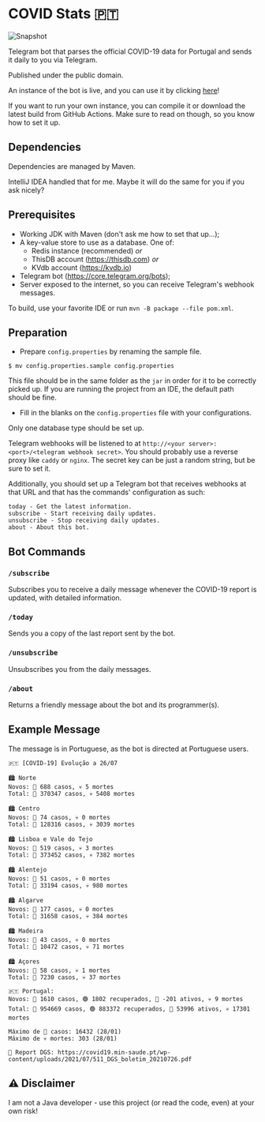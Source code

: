 # COVID Stats 🇵🇹

![Snapshot](https://github.com/edualm/covid-stats-pt/workflows/Snapshot/badge.svg)

Telegram bot that parses the official COVID-19 data for Portugal and sends it daily to you via Telegram.

Published under the public domain.

An instance of the bot is live, and you can use it by clicking [here](https://t.me/Covid19PortugalStatsBot)!

If you want to run your own instance, you can compile it or download the latest build from GitHub Actions.
Make sure to read on though, so you know how to set it up.

## Dependencies

Dependencies are managed by Maven.

IntelliJ IDEA handled that for me. Maybe it will do the same for you if you ask nicely?

## Prerequisites

 - Working JDK with Maven (don't ask me how to set that up...);
 - A key-value store to use as a database. One of:
   - Redis instance (recommended) _or_ 
   - ThisDB account (https://thisdb.com) _or_ 
   - KVdb account (https://kvdb.io)
 - Telegram bot (https://core.telegram.org/bots);
 - Server exposed to the internet, so you can receive Telegram's webhook messages.

To build, use your favorite IDE or run `mvn -B package --file pom.xml`.

## Preparation

 - Prepare `config.properties` by renaming the sample file.
 
```
$ mv config.properties.sample config.properties
```

This file should be in the same folder as the `jar` in order for it to be correctly picked up. 
If you are running the project from an IDE, the default path should be fine.

- Fill in the blanks on the `config.properties` file with your configurations.

Only one database type should be set up.

Telegram webhooks will be listened to at `http://<your server>:<port>/<telegram webhook secret>`. 
You should probably use a reverse proxy like `caddy` or `nginx`. 
The secret key can be just a random string, but be sure to set it.

Additionally, you should set up a Telegram bot that receives webhooks at that URL and that has the commands' configuration
as such:

```
today - Get the latest information.
subscribe - Start receiving daily updates.
unsubscribe - Stop receiving daily updates.
about - About this bot.
```

## Bot Commands

### `/subscribe`

Subscribes you to receive a daily message whenever the COVID-19 report is updated, with detailed information.

### `/today`

Sends you a copy of the last report sent by the bot.

### `/unsubscribe`

Unsubscribes you from the daily messages.

### `/about`

Returns a friendly message about the bot and its programmer(s).

## Example Message

The message is in Portuguese, as the bot is directed at Portuguese users.

```
🇵🇹 [COVID-19] Evolução a 26/07

🏙️ Norte
Novos: 🦠 688 casos, 💀 5 mortes
Total: 🦠 370347 casos, 💀 5408 mortes

🏙️ Centro
Novos: 🦠 74 casos, 💀 0 mortes
Total: 🦠 128316 casos, 💀 3039 mortes

🏙️ Lisboa e Vale do Tejo
Novos: 🦠 519 casos, 💀 3 mortes
Total: 🦠 373452 casos, 💀 7382 mortes

🏙️ Alentejo
Novos: 🦠 51 casos, 💀 0 mortes
Total: 🦠 33194 casos, 💀 980 mortes

🏙️ Algarve
Novos: 🦠 177 casos, 💀 0 mortes
Total: 🦠 31658 casos, 💀 384 mortes

🏙️ Madeira
Novos: 🦠 43 casos, 💀 0 mortes
Total: 🦠 10472 casos, 💀 71 mortes

🏙️ Açores
Novos: 🦠 58 casos, 💀 1 mortes
Total: 🦠 7230 casos, 💀 37 mortes

🇵🇹 Portugal:
Novos: 🦠 1610 casos, 🟢 1802 recuperados, 🔴 -201 ativos, 💀 9 mortes
Total: 🦠 954669 casos, 🟢 883372 recuperados, 🔴 53996 ativos, 💀 17301 mortes

Máximo de 🦠 casos: 16432 (28/01)
Máximo de 💀 mortes: 303 (28/01)

📝 Report DGS: https://covid19.min-saude.pt/wp-content/uploads/2021/07/511_DGS_boletim_20210726.pdf
```

## ⚠️ Disclaimer

I am not a Java developer - use this project (or read the code, even) at your own risk!
